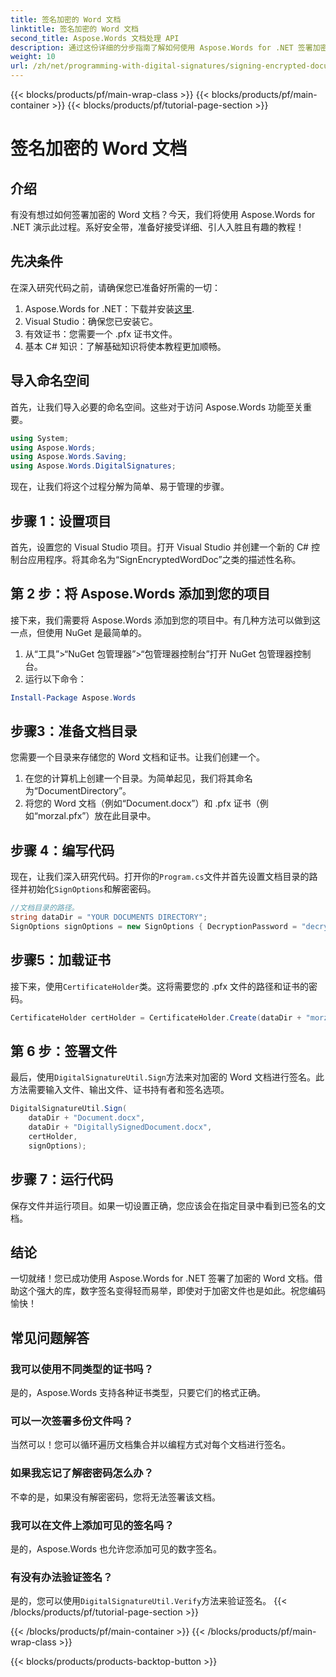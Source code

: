 ```yaml
---
title: 签名加密的 Word 文档
linktitle: 签名加密的 Word 文档
second_title: Aspose.Words 文档处理 API
description: 通过这份详细的分步指南了解如何使用 Aspose.Words for .NET 签署加密的 Word 文档。非常适合开发人员。
weight: 10
url: /zh/net/programming-with-digital-signatures/signing-encrypted-document/
---
```


{{< blocks/products/pf/main-wrap-class >}}
{{< blocks/products/pf/main-container >}}
{{< blocks/products/pf/tutorial-page-section >}}

# 签名加密的 Word 文档

## 介绍

有没有想过如何签署加密的 Word 文档？今天，我们将使用 Aspose.Words for .NET 演示此过程。系好安全带，准备好接受详细、引人入胜且有趣的教程！

## 先决条件

在深入研究代码之前，请确保您已准备好所需的一切：

1.  Aspose.Words for .NET：下载并安装[这里](https://releases.aspose.com/words/net/).
2. Visual Studio：确保您已安装它。
3. 有效证书：您需要一个 .pfx 证书文件。
4. 基本 C# 知识：了解基础知识将使本教程更加顺畅。

## 导入命名空间

首先，让我们导入必要的命名空间。这些对于访问 Aspose.Words 功能至关重要。

```csharp
using System;
using Aspose.Words;
using Aspose.Words.Saving;
using Aspose.Words.DigitalSignatures;
```

现在，让我们将这个过程分解为简单、易于管理的步骤。

## 步骤 1：设置项目

首先，设置您的 Visual Studio 项目。打开 Visual Studio 并创建一个新的 C# 控制台应用程序。将其命名为“SignEncryptedWordDoc”之类的描述性名称。

## 第 2 步：将 Aspose.Words 添加到您的项目

接下来，我们需要将 Aspose.Words 添加到您的项目中。有几种方法可以做到这一点，但使用 NuGet 是最简单的。 

1. 从“工具”>“NuGet 包管理器”>“包管理器控制台”打开 NuGet 包管理器控制台。
2. 运行以下命令：

```powershell
Install-Package Aspose.Words
```

## 步骤3：准备文档目录

您需要一个目录来存储您的 Word 文档和证书。让我们创建一个。

1. 在您的计算机上创建一个目录。为简单起见，我们将其命名为“DocumentDirectory”。
2. 将您的 Word 文档（例如“Document.docx”）和 .pfx 证书（例如“morzal.pfx”）放在此目录中。

## 步骤 4：编写代码

现在，让我们深入研究代码。打开你的`Program.cs`文件并首先设置文档目录的路径并初始化`SignOptions`和解密密码。

```csharp
//文档目录的路径。
string dataDir = "YOUR DOCUMENTS DIRECTORY";
SignOptions signOptions = new SignOptions { DecryptionPassword = "decryptionPassword" };
```

## 步骤5：加载证书

接下来，使用`CertificateHolder`类。这将需要您的 .pfx 文件的路径和证书的密码。

```csharp
CertificateHolder certHolder = CertificateHolder.Create(dataDir + "morzal.pfx", "aw");
```

## 第 6 步：签署文件

最后，使用`DigitalSignatureUtil.Sign`方法来对加密的 Word 文档进行签名。此方法需要输入文件、输出文件、证书持有者和签名选项。

```csharp
DigitalSignatureUtil.Sign(
    dataDir + "Document.docx",
    dataDir + "DigitallySignedDocument.docx",
    certHolder,
    signOptions);
```

## 步骤 7：运行代码

保存文件并运行项目。如果一切设置正确，您应该会在指定目录中看到已签名的文档。

## 结论

一切就绪！您已成功使用 Aspose.Words for .NET 签署了加密的 Word 文档。借助这个强大的库，数字签名变得轻而易举，即使对于加密文件也是如此。祝您编码愉快！

## 常见问题解答

### 我可以使用不同类型的证书吗？
是的，Aspose.Words 支持各种证书类型，只要它们的格式正确。

### 可以一次签署多份文件吗？
当然可以！您可以循环遍历文档集合并以编程方式对每个文档进行签名。

### 如果我忘记了解密密码怎么办？
不幸的是，如果没有解密密码，您将无法签署该文档。

### 我可以在文件上添加可见的签名吗？
是的，Aspose.Words 也允许您添加可见的数字签名。

### 有没有办法验证签名？
是的，您可以使用`DigitalSignatureUtil.Verify`方法来验证签名。
{{< /blocks/products/pf/tutorial-page-section >}}

{{< /blocks/products/pf/main-container >}}
{{< /blocks/products/pf/main-wrap-class >}}

{{< blocks/products/products-backtop-button >}}
